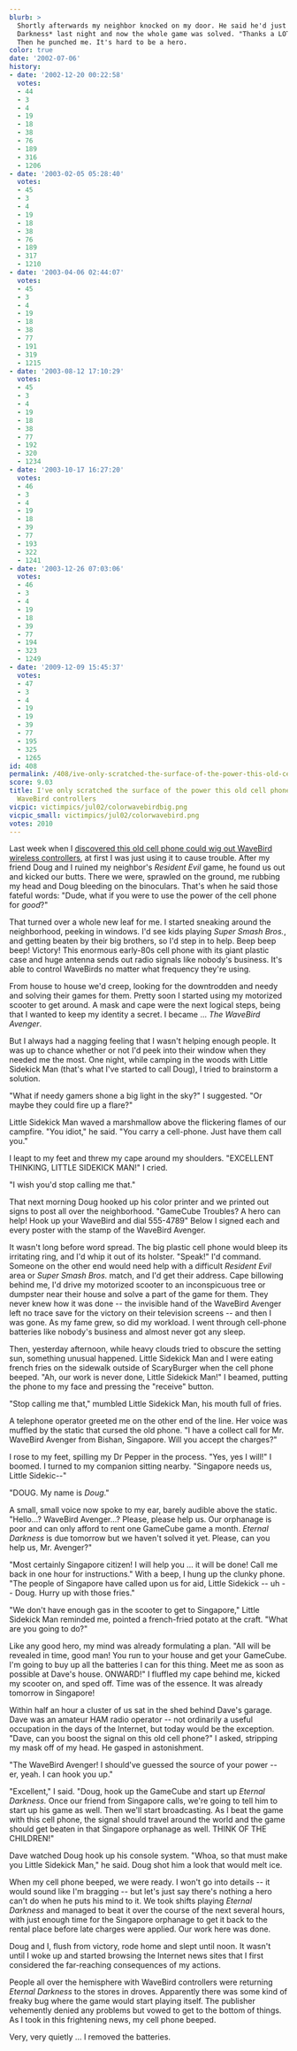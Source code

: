 ```yaml
---
blurb: >
  Shortly afterwards my neighbor knocked on my door. He said he'd just bought *Eternal
  Darkness* last night and now the whole game was solved. "Thanks a LOT," he said.
  Then he punched me. It's hard to be a hero.
color: true
date: '2002-07-06'
history:
- date: '2002-12-20 00:22:58'
  votes:
  - 44
  - 3
  - 4
  - 19
  - 18
  - 38
  - 76
  - 189
  - 316
  - 1206
- date: '2003-02-05 05:28:40'
  votes:
  - 45
  - 3
  - 4
  - 19
  - 18
  - 38
  - 76
  - 189
  - 317
  - 1210
- date: '2003-04-06 02:44:07'
  votes:
  - 45
  - 3
  - 4
  - 19
  - 18
  - 38
  - 77
  - 191
  - 319
  - 1215
- date: '2003-08-12 17:10:29'
  votes:
  - 45
  - 3
  - 4
  - 19
  - 18
  - 38
  - 77
  - 192
  - 320
  - 1234
- date: '2003-10-17 16:27:20'
  votes:
  - 46
  - 3
  - 4
  - 19
  - 18
  - 39
  - 77
  - 193
  - 322
  - 1241
- date: '2003-12-26 07:03:06'
  votes:
  - 46
  - 3
  - 4
  - 19
  - 18
  - 39
  - 77
  - 194
  - 323
  - 1249
- date: '2009-12-09 15:45:37'
  votes:
  - 47
  - 3
  - 4
  - 19
  - 19
  - 39
  - 77
  - 195
  - 325
  - 1265
id: 408
permalink: /408/ive-only-scratched-the-surface-of-the-power-this-old-cell-phone-gives-me-over-wavebird-controllers/
score: 9.03
title: I've only scratched the surface of the power this old cell phone gives me over
  WaveBird controllers
vicpic: victimpics/jul02/colorwavebirdbig.png
vicpic_small: victimpics/jul02/colorwavebird.png
votes: 2010
---
```


Last week when I [discovered this old cell phone could wig out WaveBird
wireless controllers](@/victim/402.md), at first I was just using it
to cause trouble. After my friend Doug and I ruined my neighbor's
*Resident Evil* game, he found us out and kicked our butts. There we
were, sprawled on the ground, me rubbing my head and Doug bleeding on
the binoculars. That's when he said those fateful words: "Dude, what if
you were to use the power of the cell phone for *good*?"

That turned over a whole new leaf for me. I started sneaking around the
neighborhood, peeking in windows. I'd see kids playing *Super Smash
Bros.*, and getting beaten by their big brothers, so I'd step in to
help. Beep beep beep! Victory! This enormous early-80s cell phone with
its giant plastic case and huge antenna sends out radio signals like
nobody's business. It's able to control WaveBirds no matter what
frequency they're using.

From house to house we'd creep, looking for the downtrodden and needy
and solving their games for them. Pretty soon I started using my
motorized scooter to get around. A mask and cape were the next logical
steps, being that I wanted to keep my identity a secret. I became ...
*The WaveBird Avenger*.

But I always had a nagging feeling that I wasn't helping enough people.
It was up to chance whether or not I'd peek into their window when they
needed me the most. One night, while camping in the woods with Little
Sidekick Man (that's what I've started to call Doug), I tried to
brainstorm a solution.

"What if needy gamers shone a big light in the sky?" I suggested. "Or
maybe they could fire up a flare?"

Little Sidekick Man waved a marshmallow above the flickering flames of
our campfire. "You idiot," he said. "You carry a cell-phone. Just have
them call you."

I leapt to my feet and threw my cape around my shoulders. "EXCELLENT
THINKING, LITTLE SIDEKICK MAN!" I cried.

"I wish you'd stop calling me that."

That next morning Doug hooked up his color printer and we printed out
signs to post all over the neighborhood. "GameCube Troubles? A hero can
help! Hook up your WaveBird and dial 555-4789" Below I signed each and
every poster with the stamp of the WaveBird Avenger.

It wasn't long before word spread. The big plastic cell phone would
bleep its irritating ring, and I'd whip it out of its holster. "Speak!"
I'd command. Someone on the other end would need help with a difficult
*Resident Evil* area or *Super Smash Bros.* match, and I'd get their
address. Cape billowing behind me, I'd drive my motorized scooter to an
inconspicuous tree or dumpster near their house and solve a part of the
game for them. They never knew how it was done -- the invisible hand of
the WaveBird Avenger left no trace save for the victory on their
television screens -- and then I was gone. As my fame grew, so did my
workload. I went through cell-phone batteries like nobody's business and
almost never got any sleep.

Then, yesterday afternoon, while heavy clouds tried to obscure the
setting sun, something unusual happened. Little Sidekick Man and I were
eating french fries on the sidewalk outside of ScaryBurger when the cell
phone beeped. "Ah, our work is never done, Little Sidekick Man!" I
beamed, putting the phone to my face and pressing the "receive" button.

"Stop calling me that," mumbled Little Sidekick Man, his mouth full of
fries.

A telephone operator greeted me on the other end of the line. Her voice
was muffled by the static that cursed the old phone. "I have a collect
call for Mr. WaveBird Avenger from Bishan, Singapore. Will you accept
the charges?"

I rose to my feet, spilling my Dr Pepper in the process. "Yes, yes I
will!" I boomed. I turned to my companion sitting nearby. "Singapore
needs us, Little Sidekic--"

"DOUG. My name is *Doug*."

A small, small voice now spoke to my ear, barely audible above the
static. "Hello...? WaveBird Avenger...? Please, please help us. Our
orphanage is poor and can only afford to rent one GameCube game a month.
*Eternal Darkness* is due tomorrow but we haven't solved it yet. Please,
can you help us, Mr. Avenger?"

"Most certainly Singapore citizen! I will help you ... it will be done!
Call me back in one hour for instructions." With a beep, I hung up the
clunky phone. "The people of Singapore have called upon us for aid,
Little Sidekick -- uh -- Doug. Hurry up with those fries."

"We don't have enough gas in the scooter to get to Singapore," Little
Sidekick Man reminded me, pointed a french-fried potato at the craft.
"What are you going to do?"

Like any good hero, my mind was already formulating a plan. "All will be
revealed in time, good man! You run to your house and get your GameCube.
I'm going to buy up all the batteries I can for this thing. Meet me as
soon as possible at Dave's house. ONWARD!" I fluffled my cape behind me,
kicked my scooter on, and sped off. Time was of the essence. It was
already tomorrow in Singapore!

Within half an hour a cluster of us sat in the shed behind Dave's
garage. Dave was an amateur HAM radio operator -- not ordinarily a
useful occupation in the days of the Internet, but today would be the
exception. "Dave, can you boost the signal on this old cell phone?" I
asked, stripping my mask off of my head. He gasped in astonishment.

"The WaveBird Avenger! I should've guessed the source of your power --
er, yeah. I can hook you up."

"Excellent," I said. "Doug, hook up the GameCube and start up *Eternal
Darkness.* Once our friend from Singapore calls, we're going to tell him
to start up his game as well. Then we'll start broadcasting. As I beat
the game with this cell phone, the signal should travel around the world
and the game should get beaten in that Singapore orphanage as well.
THINK OF THE CHILDREN!"

Dave watched Doug hook up his console system. "Whoa, so that must make
you Little Sidekick Man," he said. Doug shot him a look that would melt
ice.

When my cell phone beeped, we were ready. I won't go into details -- it
would sound like I'm bragging -- but let's just say there's nothing a
hero can't do when he puts his mind to it. We took shifts playing
*Eternal Darkness* and managed to beat it over the course of the next
several hours, with just enough time for the Singapore orphanage to get
it back to the rental place before late charges were applied. Our work
here was done.

Doug and I, flush from victory, rode home and slept until noon. It
wasn't until I woke up and started browsing the Internet news sites that
I first considered the far-reaching consequences of my actions.

People all over the hemisphere with WaveBird controllers were returning
*Eternal Darkness* to the stores in droves. Apparently there was some
kind of freaky bug where the game would start playing itself. The
publisher vehemently denied any problems but vowed to get to the bottom
of things. As I took in this frightening news, my cell phone beeped.

Very, very quietly ... I removed the batteries.
